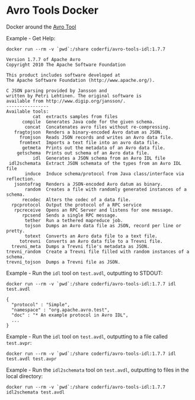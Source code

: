 Avro Tools Docker
=================

Docker around the [Avro Tool](http://avro.apache.org/docs/1.7.7)

Example - Get Help:

    docker run --rm -v `pwd`:/share coderfi/avro-tools-idl:1.7.7

    Version 1.7.7 of Apache Avro
    Copyright 2010 The Apache Software Foundation

    This product includes software developed at
    The Apache Software Foundation (http://www.apache.org/).

    C JSON parsing provided by Jansson and
    written by Petri Lehtinen. The original software is
    available from http://www.digip.org/jansson/.
    ----------------
    Available tools:
              cat  extracts samples from files
          compile  Generates Java code for the given schema.
           concat  Concatenates avro files without re-compressing.
       fragtojson  Renders a binary-encoded Avro datum as JSON.
         fromjson  Reads JSON records and writes an Avro data file.
         fromtext  Imports a text file into an avro data file.
          getmeta  Prints out the metadata of an Avro data file.
        getschema  Prints out schema of an Avro data file.
              idl  Generates a JSON schema from an Avro IDL file
     idl2schemata  Extract JSON schemata of the types from an Avro IDL file
           induce  Induce schema/protocol from Java class/interface via reflection.
       jsontofrag  Renders a JSON-encoded Avro datum as binary.
           random  Creates a file with randomly generated instances of a schema.
          recodec  Alters the codec of a data file.
      rpcprotocol  Output the protocol of a RPC service
       rpcreceive  Opens an RPC Server and listens for one message.
          rpcsend  Sends a single RPC message.
           tether  Run a tethered mapreduce job.
           tojson  Dumps an Avro data file as JSON, record per line or pretty.
           totext  Converts an Avro data file to a text file.
         totrevni  Converts an Avro data file to a Trevni file.
      trevni_meta  Dumps a Trevni file's metadata as JSON.
    trevni_random  Create a Trevni file filled with random instances of a schema.
    trevni_tojson  Dumps a Trevni file as JSON.

Example - Run the `idl` tool on `test.avdl`, outputting to STDOUT:

    docker run --rm -v `pwd`:/share coderfi/avro-tools-idl:1.7.7 idl test.avdl

    {
      "protocol" : "Simple",
      "namespace" : "org.apache.avro.test",
      "doc" : "* An example protocol in Avro IDL",
      ...
    }

Example - Run the `idl` tool on `test.avdl`, outputting to a file called `test.avpr`:

    docker run --rm -v `pwd`:/share coderfi/avro-tools-idl:1.7.7 idl test.avdl test.avpr

Example - Run the `idl2schemata` tool on `test.avdl`, outputting to files in the local directory:

    docker run --rm -v `pwd`:/share coderfi/avro-tools-idl:1.7.7 idl2schemata test.avdl